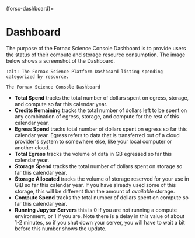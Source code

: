(forsc-dashboard)=
# Dashboard

The purpose of the Fornax Science Console Dashboard is to provide users the status of their compute and storage resource consumption.
The image below shows a screenshot of the Dashboard.

```{figure} ../_static/forsc_dashboard.png
:alt: The Fornax Science Platform Dashboard listing spending categorized by resource.

The Fornax Science Console Dashboard
```

-   **Total Spend** tracks the total number of dollars spent on egress, storage, and compute so far this calendar year.
-   **Credits Remaining** tracks the total number of dollars left to be spent on any combination of egress, storage, and compute for the rest of this calendar year.
-   **Egress Spend** tracks total number of dollars spent on egress so far this calendar year.
    Egress refers to data that is transferred out of a cloud provider's system to somewhere else, like your local computer or another cloud.
-   **Total Egress** tracks the volume of data in GB egressed so far this calendar year.
-   **Storage Spend** tracks the total number of dollars spent on storage so far this calendar year.
-   **Storage Allocated** tracks the volume of storage reserved for your use in GiB so far this calendar year.
    If you have already used some of this storage, this will be different than the amount of *available* storage.
-   **Compute Spend** tracks the total number of dollars spent on compute so far this calendar year.
-   **Running Jupyter Servers** this is 0 if you are not running a compute environment, or 1 if you are.
    Note there is a delay in this value of about 1-2 minutes, so if you shut down your server, you will have to wait a bit before this number shows the update.
